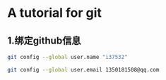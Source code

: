 # A tutorial for git

## 1.绑定github信息

```bash
git config --global user.name "i37532"

git config --global user.email 1350181508@qq.com
``` 
